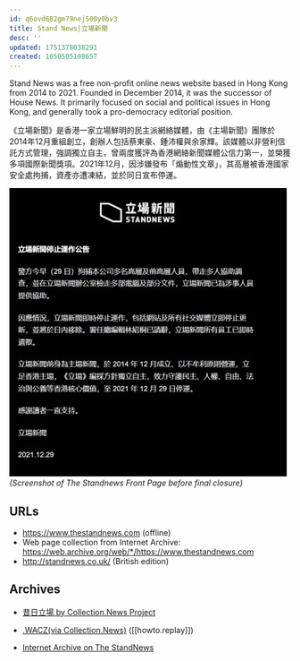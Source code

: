 ```yaml
---
id: q6ovd682gm79nej500y0bv3
title: Stand News|立場新聞
desc: ''
updated: 1751378038291
created: 1650505108657
---
```


Stand News was a free non-profit online news website based in Hong Kong from 2014 to 2021. Founded in December 2014, it was the successor of House News. It primarily focused on social and political issues in Hong Kong, and generally took a pro-democracy editorial position.



《立場新聞》是香港一家立場鮮明的民主派網絡媒體，由《主場新聞》團隊於2014年12月重組創立，創辦人包括蔡東豪、鍾沛權與余家輝。該媒體以非營利信託方式管理，強調獨立自主，曾兩度獲評為香港網絡新聞媒體公信力第一，並榮獲多項國際新聞獎項。2021年12月，因涉嫌發布「煽動性文章」，其高層被香港國家安全處拘捕，資產亦遭凍結，並於同日宣布停運。

![The StandNews Last Frontpage](/assets/frontpage.thestandnews.png)
_(Screenshot of The Standnews Front Page before final closure)_

## URLs
- https://www.thestandnews.com (offline)
- Web page collection from Internet Archive:
https://web.archive.org/web/*/https://www.thestandnews.com
- http://standnews.co.uk/ (British edition)


## Archives

- [昔日立場 by Collection.News Project](https://collection.news/thestandnews)

- [.WACZ(via Collection.News)](https://bafybeibxk2iqd4sdf2ey5djddiro3oohlceet5xe7fxxioaspbbi7adwbi.ipfs.dweb.link/fixtures/standnews-05_12_2022.wacz)   ([[howto.replay]])

- [Internet Archive on The StandNews](https://web.archive.org/web/*/http://www.thestandnews.com/)

